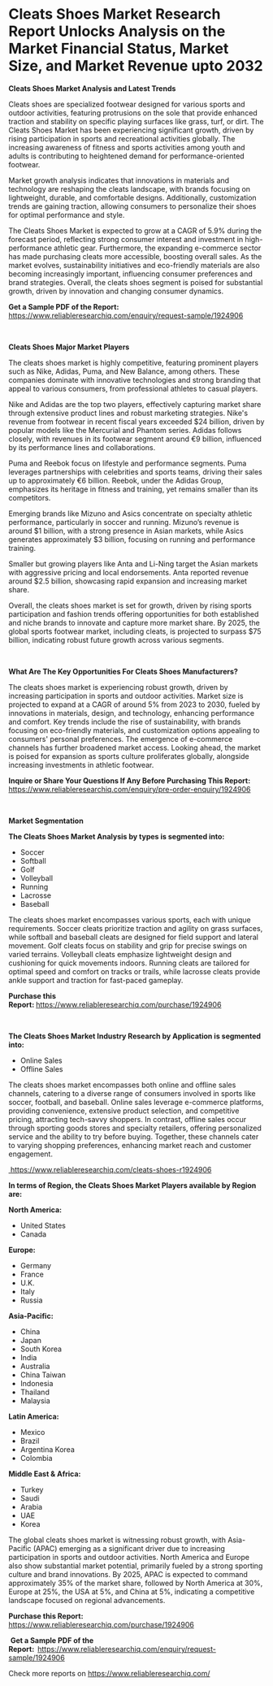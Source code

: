 <p><h1>Cleats Shoes Market Research Report Unlocks Analysis on the Market Financial Status, Market Size, and Market Revenue upto 2032</h1></p><p><strong>Cleats Shoes Market Analysis and Latest Trends</strong></p>
<p><p>Cleats shoes are specialized footwear designed for various sports and outdoor activities, featuring protrusions on the sole that provide enhanced traction and stability on specific playing surfaces like grass, turf, or dirt. The Cleats Shoes Market has been experiencing significant growth, driven by rising participation in sports and recreational activities globally. The increasing awareness of fitness and sports activities among youth and adults is contributing to heightened demand for performance-oriented footwear.</p><p>Market growth analysis indicates that innovations in materials and technology are reshaping the cleats landscape, with brands focusing on lightweight, durable, and comfortable designs. Additionally, customization trends are gaining traction, allowing consumers to personalize their shoes for optimal performance and style.</p><p>The Cleats Shoes Market is expected to grow at a CAGR of 5.9% during the forecast period, reflecting strong consumer interest and investment in high-performance athletic gear. Furthermore, the expanding e-commerce sector has made purchasing cleats more accessible, boosting overall sales. As the market evolves, sustainability initiatives and eco-friendly materials are also becoming increasingly important, influencing consumer preferences and brand strategies. Overall, the cleats shoes segment is poised for substantial growth, driven by innovation and changing consumer dynamics.</p></p>
<p><strong>Get a Sample PDF of the Report:&nbsp;</strong> <a href="https://www.reliableresearchiq.com/enquiry/request-sample/1924906?utm_campaign=114&utm_medium=2&utm_source=Github&utm_content=ia&utm_term=14012025&utm_id=cleats-shoes">https://www.reliableresearchiq.com/enquiry/request-sample/1924906</a></p>
<p>&nbsp;</p>
<p><strong>Cleats Shoes Major Market Players</strong></p>
<p><p>The cleats shoes market is highly competitive, featuring prominent players such as Nike, Adidas, Puma, and New Balance, among others. These companies dominate with innovative technologies and strong branding that appeal to various consumers, from professional athletes to casual players.</p><p>Nike and Adidas are the top two players, effectively capturing market share through extensive product lines and robust marketing strategies. Nike's revenue from footwear in recent fiscal years exceeded $24 billion, driven by popular models like the Mercurial and Phantom series. Adidas follows closely, with revenues in its footwear segment around €9 billion, influenced by its performance lines and collaborations.</p><p>Puma and Reebok focus on lifestyle and performance segments. Puma leverages partnerships with celebrities and sports teams, driving their sales up to approximately €6 billion. Reebok, under the Adidas Group, emphasizes its heritage in fitness and training, yet remains smaller than its competitors.</p><p>Emerging brands like Mizuno and Asics concentrate on specialty athletic performance, particularly in soccer and running. Mizuno’s revenue is around $1 billion, with a strong presence in Asian markets, while Asics generates approximately $3 billion, focusing on running and performance training.</p><p>Smaller but growing players like Anta and Li-Ning target the Asian markets with aggressive pricing and local endorsements. Anta reported revenue around $2.5 billion, showcasing rapid expansion and increasing market share.</p><p>Overall, the cleats shoes market is set for growth, driven by rising sports participation and fashion trends offering opportunities for both established and niche brands to innovate and capture more market share. By 2025, the global sports footwear market, including cleats, is projected to surpass $75 billion, indicating robust future growth across various segments.</p></p>
<p>&nbsp;</p>
<p><strong>What Are The Key Opportunities For Cleats Shoes Manufacturers?</strong></p>
<p><p>The cleats shoes market is experiencing robust growth, driven by increasing participation in sports and outdoor activities. Market size is projected to expand at a CAGR of around 5% from 2023 to 2030, fueled by innovations in materials, design, and technology, enhancing performance and comfort. Key trends include the rise of sustainability, with brands focusing on eco-friendly materials, and customization options appealing to consumers' personal preferences. The emergence of e-commerce channels has further broadened market access. Looking ahead, the market is poised for expansion as sports culture proliferates globally, alongside increasing investments in athletic footwear.</p></p>
<p><strong>Inquire or Share Your Questions If Any Before Purchasing This Report:</strong> <a href="https://www.reliableresearchiq.com/enquiry/pre-order-enquiry/1924906?utm_campaign=114&utm_medium=2&utm_source=Github&utm_content=ia&utm_term=14012025&utm_id=cleats-shoes">https://www.reliableresearchiq.com/enquiry/pre-order-enquiry/1924906</a></p>
<p>&nbsp;</p>
<p><strong>Market Segmentation</strong></p>
<p><strong>The Cleats Shoes Market Analysis by types is segmented into:</strong></p>
<p><ul><li>Soccer</li><li>Softball</li><li>Golf</li><li>Volleyball</li><li>Running</li><li>Lacrosse</li><li>Baseball</li></ul></p>
<p><p>The cleats shoes market encompasses various sports, each with unique requirements. Soccer cleats prioritize traction and agility on grass surfaces, while softball and baseball cleats are designed for field support and lateral movement. Golf cleats focus on stability and grip for precise swings on varied terrains. Volleyball cleats emphasize lightweight design and cushioning for quick movements indoors. Running cleats are tailored for optimal speed and comfort on tracks or trails, while lacrosse cleats provide ankle support and traction for fast-paced gameplay.</p></p>
<p><strong>Purchase this Report:&nbsp;</strong><a href="https://www.reliableresearchiq.com/purchase/1924906?utm_campaign=114&utm_medium=2&utm_source=Github&utm_content=ia&utm_term=14012025&utm_id=cleats-shoes">https://www.reliableresearchiq.com/purchase/1924906</a></p>
<p>&nbsp;</p>
<p><strong>The Cleats Shoes Market Industry Research by Application is segmented into:</strong></p>
<p><ul><li>Online Sales</li><li>Offline Sales</li></ul></p>
<p><p>The cleats shoes market encompasses both online and offline sales channels, catering to a diverse range of consumers involved in sports like soccer, football, and baseball. Online sales leverage e-commerce platforms, providing convenience, extensive product selection, and competitive pricing, attracting tech-savvy shoppers. In contrast, offline sales occur through sporting goods stores and specialty retailers, offering personalized service and the ability to try before buying. Together, these channels cater to varying shopping preferences, enhancing market reach and customer engagement.</p></p>
<p><a href="https://www.reliableresearchiq.com/cleats-shoes-r1924906?utm_campaign=114&utm_medium=2&utm_source=Github&utm_content=ia&utm_term=14012025&utm_id=cleats-shoes">&nbsp;https://www.reliableresearchiq.com/cleats-shoes-r1924906</a></p>
<p><strong>In terms of Region, the Cleats Shoes Market Players available by Region are:</strong></p>
<p>
    <p> <strong> North America: </strong>
        <ul>
            <li>United States</li>
            <li>Canada</li>
        </ul>
        </p> 
    <p> <strong> Europe: </strong>
        <ul>
            <li>Germany</li>
            <li>France</li>
            <li>U.K.</li>
            <li>Italy</li>
            <li>Russia</li>
        </ul>
        </p> 
    <p> <strong> Asia-Pacific: </strong>
        <ul>
            <li>China</li>
            <li>Japan</li>
            <li>South Korea</li>
            <li>India</li>
            <li>Australia</li>
            <li>China Taiwan</li>
            <li>Indonesia</li>
            <li>Thailand</li>
            <li>Malaysia</li>
        </ul>
        </p> 
    <p> <strong> Latin America: </strong>
        <ul>
            <li>Mexico</li>
            <li>Brazil</li>
            <li>Argentina Korea</li>
            <li>Colombia</li>
        </ul>
        </p> 
    <p> <strong> Middle East & Africa: </strong>
        <ul>
            <li>Turkey</li>
            <li>Saudi</li>
            <li>Arabia</li>
            <li>UAE</li>
            <li>Korea</li>
        </ul>
    </p>
    </p>
<p><p>The global cleats shoes market is witnessing robust growth, with Asia-Pacific (APAC) emerging as a significant driver due to increasing participation in sports and outdoor activities. North America and Europe also show substantial market potential, primarily fueled by a strong sporting culture and brand innovations. By 2025, APAC is expected to command approximately 35% of the market share, followed by North America at 30%, Europe at 25%, the USA at 5%, and China at 5%, indicating a competitive landscape focused on regional advancements.</p></p>
<p><strong>Purchase this Report: </strong><a href="https://www.reliableresearchiq.com/purchase/1924906?utm_campaign=114&utm_medium=2&utm_source=Github&utm_content=ia&utm_term=14012025&utm_id=cleats-shoes">https://www.reliableresearchiq.com/purchase/1924906</a></p>
<p>&nbsp;<strong>Get a Sample PDF of the Report:&nbsp;&nbsp;</strong><a href="https://www.reliableresearchiq.com/enquiry/request-sample/1924906?utm_campaign=114&utm_medium=2&utm_source=Github&utm_content=ia&utm_term=14012025&utm_id=cleats-shoes">https://www.reliableresearchiq.com/enquiry/request-sample/1924906</a></p>
<p><strong></strong></p>
<p>Check more reports on <a href="https://www.reliableresearchiq.com/?utm_campaign=114&utm_medium=2&utm_source=Github&utm_content=ia&utm_term=14012025&utm_id=cleats-shoes">https://www.reliableresearchiq.com/</a></p>